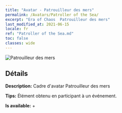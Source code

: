 ```yaml
---
title: "Avatar - Patrouilleur des mers"
permalink: /Avatars/Patroller of the Sea/
excerpt: "Era of Chaos  Patrouilleur des mers"
last_modified_at: 2021-06-15
locale: fr
ref: "Patroller of the Sea.md"
toc: false
classes: wide
---
```

 ![Patrouilleur des mers](/images/a/avatarFrame_102.png)

## Détails

 **Description:** Cadre d'avatar Patrouilleur des mers 

 **Tips:** Élément obtenu en participant à un événement. 

 **Is available:**  + 

